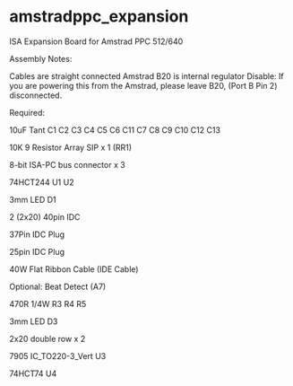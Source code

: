 # amstradppc_expansion
ISA Expansion Board for Amstrad PPC 512/640

Assembly Notes:

Cables are straight connected
Amstrad B20 is internal regulator Disable:  If you are powering this from the Amstrad, please leave B20, (Port B Pin 2) disconnected. 



Required:

10uF Tant   C1 C2 C3 C4 C5 C6 C11 C7 C8 C9 C10 C12 C13

10K 9 Resistor Array SIP x 1 (RR1)

8-bit ISA-PC bus connector   x 3 

74HCT244  U1 U2

3mm LED  D1 

2 (2x20) 40pin IDC 

37Pin IDC Plug
 
25pin IDC Plug
 
40W Flat Ribbon Cable (IDE Cable)
 







Optional: Beat Detect (A7)

470R  1/4W  R3 R4 R5

3mm LED   D3

2x20 double row x 2

7905 IC_TO220-3_Vert U3

74HCT74   U4











